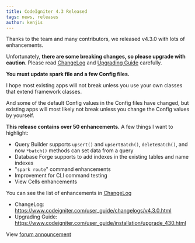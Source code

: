 ```yaml
---
title: CodeIgniter 4.3 Released
tags: news, releases
author: kenjis
---
```


Thanks to the team and many contributors, we released v4.3.0 with lots of enhancements.

Unfortunately, **there are some breaking changes, so please upgrade with caution**.
Please read [ChangeLog](https://www.codeigniter.com/user_guide/changelogs/v4.3.0.html) and [Upgrading Guide](https://www.codeigniter.com/user_guide/installation/upgrade_430.html) carefully.

**You must update spark file and a few Config files.**

I hope most existing apps will not break unless you use your own classes that extend framework classes.

And some of the default Config values in the Config files have changed, but existing apps will most likely not break unless you change the Config values by yourself.

**This release contains over 50 enhancements.** A few things I want to highlight:

- Query Builder supports `upsert()` and `upsertBatch()`, `deleteBatch()`, and now `*batch()` methods can set data from a query
- Database Forge supports to add indexes in the existing tables and name indexes
- "`spark route`" command enhancements
- Improvement for CLI command testing
- View Cells enhancements

You can see the list of enhancements in [ChangeLog](https://www.codeigniter.com/user_guide/changelogs/v4.3.0.html#enhancements)

- ChangeLog: <https://www.codeigniter.com/user_guide/changelogs/v4.3.0.html>
- Upgrading Guide: <https://www.codeigniter.com/user_guide/installation/upgrade_430.html>

View [forum announcement](https://forum.codeigniter.com/showthread.php?tid=86096)
